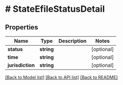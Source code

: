 # # StateEfileStatusDetail

## Properties

Name | Type | Description | Notes
------------ | ------------- | ------------- | -------------
**status** | **string** |  | [optional]
**time** | **string** |  | [optional]
**jurisdiction** | **string** |  | [optional]

[[Back to Model list]](../../../README.md#models) [[Back to API list]](../../../README.md#endpoints) [[Back to README]](../../../README.md)
